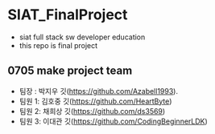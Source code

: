 # SIAT_FinalProject
- siat full stack sw developer education
- this repo is final project 

## 0705 make project team
- 팀장 : 박지우  깃(https://github.com/Azabell1993). 
- 팀원 1: 김호중 깃(https://github.com/HeartByte) 
- 팀원 2: 채희상 깃(https://github.com/ds3569) 
- 팀원 3: 이대관 깃(https://github.com/CodingBeginnerLDK) 
